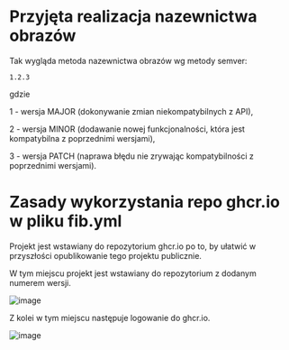 # Przyjęta realizacja nazewnictwa obrazów

Tak wygląda metoda nazewnictwa obrazów wg metody semver:
```
1.2.3
```
gdzie

1 - wersja MAJOR (dokonywanie zmian niekompatybilnych z API),

2 - wersja MINOR (dodawanie nowej funkcjonalności, która jest kompatybilna z poprzednimi wersjami),

3 - wersja PATCH (naprawa błędu nie zrywając kompatybilności z poprzednimi wersjami).

# Zasady wykorzystania repo ghcr.io w pliku fib.yml

Projekt jest wstawiany do repozytorium ghcr.io po to, by ułatwić w przyszłości opublikowanie tego projektu publicznie.

W tym miejscu projekt jest wstawiany do repozytorium z dodanym numerem wersji.

![image](https://user-images.githubusercontent.com/94048470/209986485-8452fb81-3e6d-417b-9fd6-a4c42c9d6f12.png)

Z kolei w tym miejscu następuje logowanie do ghcr.io.

![image](https://user-images.githubusercontent.com/94048470/209986596-f70aa2f1-0eb5-4641-a98f-dc7a743a8170.png)




